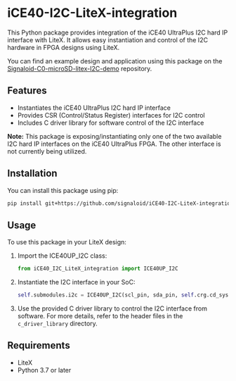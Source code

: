 # iCE40-I2C-LiteX-integration
This Python package provides integration of the iCE40 UltraPlus I2C hard IP interface with LiteX. It allows easy instantiation and control of the I2C hardware in FPGA designs using LiteX.

You can find an example design and application using this package on the  [Signaloid-C0-microSD-litex-I2C-demo](https://github.com/signaloid/Signaloid-C0-microSD-litex-I2C-demo) repository.

## Features
- Instantiates the iCE40 UltraPlus I2C hard IP interface
- Provides CSR (Control/Status Register) interfaces for I2C control
- Includes C driver library for software control of the I2C interface

**Note:** This package is exposing/instantiating only one of the two available I2C hard IP interfaces on the iCE40 UltraPlus FPGA. The other interface is not currently being utilized.

## Installation
You can install this package using pip:
```sh
pip install git+https://github.com/signaloid/iCE40-I2C-LiteX-integration.git
```

## Usage
To use this package in your LiteX design:
1. Import the ICE40UP_I2C class:

	```python
	from iCE40_I2C_LiteX_integration import ICE40UP_I2C
	```

2. Instantiate the I2C interface in your SoC:
	```python
	self.submodules.i2c = ICE40UP_I2C(scl_pin, sda_pin, self.crg.cd_sys.clk)
	```

3. Use the provided C driver library to control the I2C interface from software. For more details, refer to the header files in the `c_driver_library` directory.

## Requirements
- LiteX
- Python 3.7 or later

